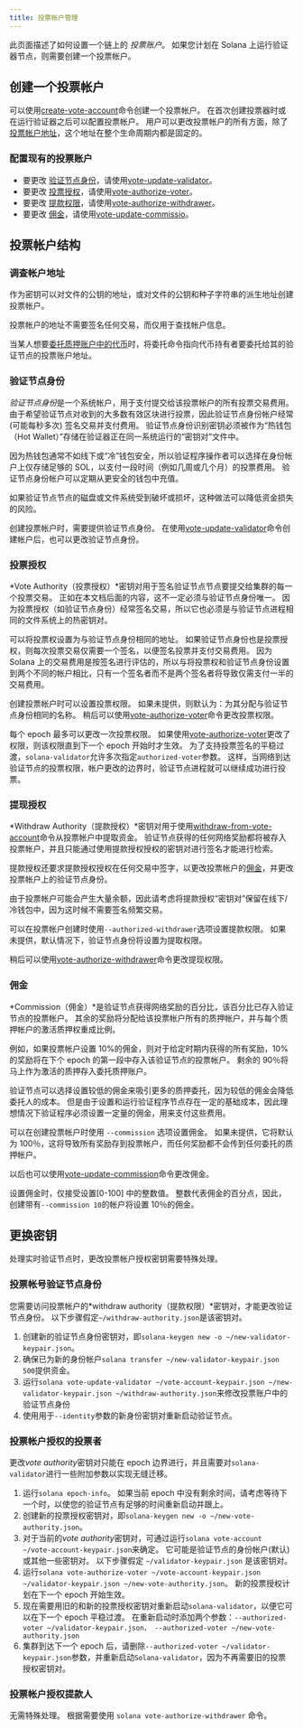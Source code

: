 ```yaml
---
title: 投票帐户管理
---
```


此页面描述了如何设置一个链上的 _投票账户_。 如果您计划在 Solana 上运行验证器节点，则需要创建一个投票帐户。

## 创建一个投票帐户

可以使用[create-vote-account](../cli/usage.md#solana-create-vote-account)命令创建一个投票帐户。 在首次创建投票器时或在运行验证器之后可以配置投票帐户。 用户可以更改投票帐户的所有方面，除了[投票帐户地址](#vote-account-address)，这个地址在整个生命周期内都是固定的。

### 配置现有的投票账户

- 要更改 [验证节点身份](#validator-identity)，请使用[vote-update-validator](../cli/usage.md#solana-vote-update-validator)。
- 要更改 [投票授权](#vote-authority)，请使用[vote-authorize-voter](../cli/usage.md#solana-vote-authorize-voter)。
- 要更改 [提款权限](#withdraw-authority)，请使用[vote-authorize-withdrawer](../cli/usage.md#solana-vote-authorize-withdrawer)。
- 要更改 [佣金](#commission)，请使用[vote-update-commissio](../cli/usage.md#solana-vote-update-commission)。

## 投票帐户结构

### 调查帐户地址

作为密钥可以对文件的公钥的地址，或对文件的公钥和种子字符串的派生地址创建投票帐户。

投票帐户的地址不需要签名任何交易，而仅用于查找帐户信息。

当某人想要[委托质押账户中的代币](../staking.md)时，将委托命令指向代币持有者要委托给其的验证节点的投票账户地址。

### 验证节点身份

*验证节点身份*是一个系统帐户，用于支付提交给该投票帐户的所有投票交易费用。 由于希望验证节点对收到的大多数有效区块进行投票，因此验证节点身份帐户经常(可能每秒多次) 签名交易并支付费用。 验证节点身份识别密钥必须被作为“热钱包（Hot Wallet）”存储在验证器正在同一系统运行的“密钥对”文件中。

因为热钱包通常不如线下或“冷”钱包安全，所以验证程序操作者可以选择在身份帐户上仅存储足够的 SOL，以支付一段时间（例如几周或几个月）的投票费用。 验证节点身份帐户可以定期从更安全的钱包中充值。

如果验证节点节点的磁盘或文件系统受到破坏或损坏，这种做法可以降低资金损失的风险。

创建投票帐户时，需要提供验证节点身份。 在使用[vote-update-validator](../cli/usage.md#solana-vote-update-validator)命令创建帐户后，也可以更改验证节点身份。

### 投票授权

*Vote Authority（投票授权）*密钥对用于签名验证节点节点要提交给集群的每一个投票交易。 正如在本文档后面的内容，这不一定必须与验证节点身份唯一。 因为投票授权（如验证节点身份）经常签名交易，所以它也必须是与验证节点进程相同的文件系统上的热密钥对。

可以将投票权设置为与验证节点身份相同的地址。 如果验证节点身份也是投票授权，则每次投票交易仅需要一个签名，以便签名投票并支付交易费用。 因为 Solana 上的交易费用是按签名进行评估的，所以与将投票权和验证节点身份设置到两个不同的帐户相比，只有一个签名者而不是两个签名者将导致仅需支付一半的交易费用。

创建投票帐户时可以设置投票权限。 如果未提供，则默认为：为其分配与验证节点身份相同的名称。 稍后可以使用[vote-authorize-voter](../cli/usage.md#solana-vote-authorize-voter)命令更改投票权限。

每个 epoch 最多可以更改一次投票权限。 如果使用[vote-authorize-voter](../cli/usage.md#solana-vote-authorize-voter)更改了权限，则该权限直到下一个 epoch 开始时才生效。 为了支持投票签名的平稳过渡，`solana-validator`允许多次指定`authorized-voter`参数。 这样，当网络到达验证节点的投票权限，帐户更改的边界时，验证节点进程就可以继续成功进行投票。

### 提现授权

*Withdraw Authority（提款授权）*密钥对用于使用[withdraw-from-vote-account](../cli/usage.md#solana-withdraw-from-vote-account)命令从投票帐户中提取资金。 验证节点获得的任何网络奖励都将被存入投票帐户，并且只能通过使用提款授权授权的密钥对进行签名才能进行检索。

提款授权还要求提款授权授权在任何交易中签字，以更改投票帐户的[佣金](#commission)，并更改投票帐户上的验证节点身份。

由于投票帐户可能会产生大量余额，因此请考虑将提款授权“密钥对”保留在线下/冷钱包中，因为这时候不需要签名频繁交易。

可以在投票帐户创建时使用`--authorized-withdrawer`选项设置提款权限。 如果未提供，默认情况下，验证节点身份将设置为提取权限。

稍后可以使用[vote-authorize-withdrawer](../cli/usage.md#solana-vote-authorize-withdrawer)命令更改提现权限。

### 佣金

*Commission（佣金）*是验证节点获得网络奖励的百分比，该百分比已存入验证节点的投票帐户。 其余的奖励将分配给该投票帐户所有的质押帐户，并与每个质押帐户的激活质押权重成比例。

例如，如果投票帐户设置 10%的佣金，则对于给定时期内获得的所有奖励，10%的奖励将在下个 epoch 的第一段中存入该验证节点的投票帐户。 剩余的 90％将马上作为激活的质押存入委托质押账户。

验证节点可以选择设置较低的佣金来吸引更多的质押委托，因为较低的佣金会降低委托人的成本。 但是由于设置和运行验证程序节点存在一定的基础成本，因此理想情况下验证程序必须设置一定量的佣金，用来支付这些费用。

可以在创建投票帐户时使用 `--commission` 选项设置佣金。 如果未提供，它将默认为 100％，这将导致所有奖励存到投票帐户，而任何奖励都不会传到任何委托的质押帐户。

以后也可以使用[vote-update-commission](../cli/usage.md#solana-vote-update-commission)命令更改佣金。

设置佣金时，仅接受设置[0-100] 中的整数值。 整数代表佣金的百分点，因此，创建带有`--commission 10`的帐户将设置 10％的佣金。

## 更换密钥

处理实时验证节点时，更改投票帐户授权密钥需要特殊处理。

### 投票帐号验证节点身份

您需要访问投票帐户的*withdraw authority（提款权限）*密钥对，才能更改验证节点身份。 以下步骤假定`~/withdraw-authority.json`是该密钥对。

1. 创建新的验证节点身份密钥对，即`solana-keygen new -o ~/new-validator-keypair.json`。
2. 确保已为新的身份帐户`solana transfer ~/new-validator-keypair.json 500`提供资金。
3. 运行`solana vote-update-validator ~/vote-account-keypair.json ~/new-validator-keypair.json ~/withdraw-authority.json`来修改投票账户中的验证节点身份
4. 使用用于`--identity`参数的新身份密钥对重新启动验证节点。

### 投票帐户授权的投票者

更改*vote authority*密钥对只能在 epoch 边界进行，并且需要对`solana-validator`进行一些附加参数以实现无缝迁移。

1. 运行`solana epoch-info`。 如果当前 epoch 中没有剩余时间，请考虑等待下一个时，以使您的验证节点有足够的时间重新启动并跟上。
2. 创建新的投票授权密钥对，即`solana-keygen new -o ~/new-vote-authority.json`。
3. 对于当前的*vote authority*密钥对，可通过运行`solana vote-account ~/vote-account-keypair.json`来确定。 它可能是验证节点的身份帐户(默认) 或其他一些密钥对。 以下步骤假定 `~/validator-keypair.json` 是该密钥对。
4. 运行`solana vote-authorize-voter ~/vote-account-keypair.json ~/validator-keypair.json ~/new-vote-authority.json`。 新的投票授权计划在下一个 epoch 开始生效。
5. 现在需要用旧的和新的投票授权密钥对重新启动`solana-validator`，以便它可以在下一个 epoch 平稳过渡。 在重新启动时添加两个参数：`--authorized-voter ~/validator-keypair.json， --authorized-voter ~/new-vote-authority.json`
6. 集群到达下一个 epoch 后，请删除`--authorized-voter ~/validator-keypair.json`参数，并重新启动`Solana-validator`，因为不再需要旧的投票授权密钥对。

### 投票帐户授权提款人

无需特殊处理。 根据需要使用 `solana vote-authorize-withdrawer` 命令。
